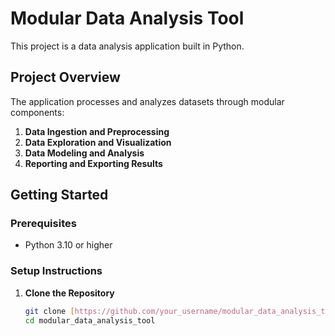 # Modular Data Analysis Tool

This project is a data analysis application built in Python.

## **Project Overview**

The application processes and analyzes datasets through modular components:

1. **Data Ingestion and Preprocessing**
2. **Data Exploration and Visualization**
3. **Data Modeling and Analysis**
4. **Reporting and Exporting Results**

## **Getting Started**

### **Prerequisites**

- Python 3.10 or higher

### **Setup Instructions**

1. **Clone the Repository**

   ```bash
   git clone [https://github.com/your_username/modular_data_analysis_tool.git](https://github.com/om-jasani/exercise_base.git)
   cd modular_data_analysis_tool

